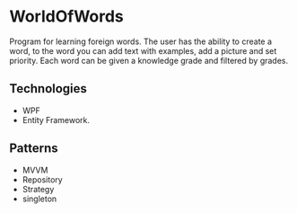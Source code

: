 # WorldOfWords

Program for learning foreign words. The user has the ability to create a word, to the word you can add text with examples, add a picture and set priority. Each word can be given a knowledge grade and filtered by grades.

## Technologies

* WPF 
* Entity Framework.

## Patterns
* MVVM
* Repository
* Strategy
* singleton